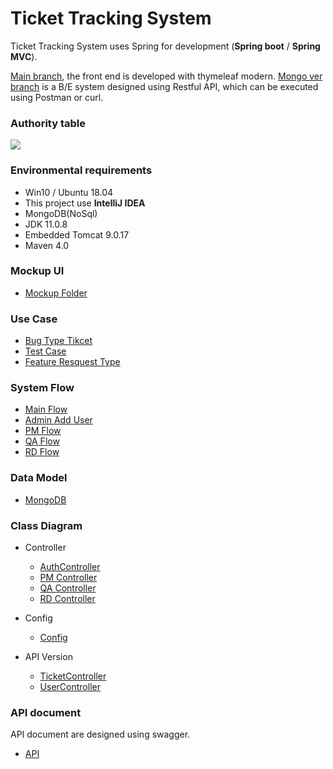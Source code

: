 Ticket Tracking System
===
Ticket Tracking System uses Spring for development (**Spring boot** / **Spring MVC**).

[Main branch](https://github.com/pili2026/ticket-tracking-system), the front end is developed with thymeleaf modern.
[Mongo ver branch](https://github.com/pili2026/ticket-tracking-system/tree/mongo_ver) is a B/E system designed using Restful API, which can be executed using Postman or curl.

### Authority table
![](https://i.imgur.com/GM5qD9J.png)


### Environmental requirements
* Win10 / Ubuntu 18.04
* This project use **IntelliJ IDEA**
* MongoDB(NoSql)
* JDK 11.0.8
* Embedded Tomcat 9.0.17
* Maven 4.0

### Mockup UI
* [Mockup Folder](https://github.com/pili2026/ticket-tracking-system/tree/main/system-picture/UI-mockup)

### Use Case
* [Bug Type Tikcet](https://github.com/pili2026/ticket-tracking-system/blob/main/system-picture/flow-chat/use%20case/bug%20ticket%20use%20cases.jpg)
* [Test Case](https://github.com/pili2026/ticket-tracking-system/blob/main/system-picture/flow-chat/use%20case/test%20case%20use%20case.jpg)
* [Feature Resquest Type](https://github.com/pili2026/ticket-tracking-system/blob/main/system-picture/flow-chat/use%20case/feature%20request%20use%20case.jpg)


### System Flow
* [Main Flow](https://github.com/pili2026/ticket-tracking-system/blob/main/system-picture/flow-chat/main%20flow(ticket%20tracing).jpg)
* [Admin Add User](https://github.com/pili2026/ticket-tracking-system/blob/main/system-picture/flow-chat/admin%20add%20user%20flow.jpg)
* [PM Flow](https://github.com/pili2026/ticket-tracking-system/blob/main/system-picture/flow-chat/PM-create%20ticket%20flow.jpg)
* [QA Flow](https://github.com/pili2026/ticket-tracking-system/tree/main/system-picture/flow-chat/QA)
* [RD Flow](https://github.com/pili2026/ticket-tracking-system/tree/main/system-picture/flow-chat/RD)

### Data Model
* [MongoDB](https://github.com/pili2026/ticket-tracking-system/blob/main/system-picture/data%20model.png)

### Class Diagram
* Controller
    * [AuthController](https://github.com/pili2026/ticket-tracking-system/blob/main/system-picture/Class-diagram/AuthController%20Class%20Diagram.png)
    * [PM Controller](https://github.com/pili2026/ticket-tracking-system/blob/main/system-picture/Class-diagram/PmViewController%20Class%20Diagram.png)
    * [QA Controller](https://github.com/pili2026/ticket-tracking-system/blob/main/system-picture/Class-diagram/QaViewController%20Class%20Diagram.png)
    * [RD Controller](https://github.com/pili2026/ticket-tracking-system/blob/main/system-picture/Class-diagram/PmViewController%20Class%20Diagram.png)

* Config
    * [Config](https://github.com/pili2026/ticket-tracking-system/tree/main/system-picture/Config-diagram)


* API Version
    * [TicketController](https://github.com/pili2026/ticket-tracking-system/blob/main/system-picture/Class-diagram(API.ver)/TicketController%20Class%20Diagram.png)
    * [UserController](https://github.com/pili2026/ticket-tracking-system/blob/main/system-picture/Class-diagram(API.ver)/UserController%20Class%20Diagram.png)

### API document
API document are designed using swagger.
* [API](https://github.com/pili2026/ticket-tracking-system/tree/main/api)

